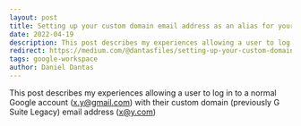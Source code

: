 ```yaml
---
layout: post
title: Setting up your custom domain email address as an alias for your normal Google account
date: 2022-04-19
description: This post describes my experiences allowing a user to log in to a normal Google account (x.y@gmail.com) with their custom domain (previously G Suite Legacy) email address (x@y.com)
redirect: https://medium.com/@dantasfiles/setting-up-your-custom-domain-email-address-as-an-alias-for-your-normal-google-account-a3ecbdd2c31
tags: google-workspace
author: Daniel Dantas
---
```


This post describes my experiences allowing a user to log in to a normal Google account (x.y@gmail.com) with their custom domain (previously G Suite Legacy) email address (x@y.com)
